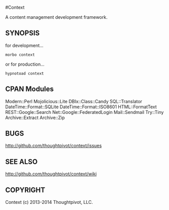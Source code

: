 
#Context

A content management development framework.

## SYNOPSIS

for development...

    morbo context

or for production...

    hypnotoad context

## CPAN Modules

Modern::Perl Mojolicious::Lite DBIx::Class::Candy SQL::Translator 
DateTime::Format::SQLite DateTime::Format::ISO8601 HTML::FormatText
REST::Google::Search Net::Google::FederatedLogin Mail::Sendmail
Try::Tiny Archive::Extract Archive::Zip

## BUGS

http://github.com/thoughtpivot/context/issues

## SEE ALSO

http://github.com/thoughtpivot/context/wiki

## COPYRIGHT

Context (c) 2013-2014 Thoughtpivot, LLC.

